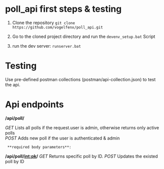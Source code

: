 # poll_api first steps & testing
1. Clone the repository 
`git clone https://github.com/vogelfenx/poll_api.git`

2. Go to the cloned project directory and run the `devenv_setup.bat` Script

3. run the dev server: `runserver.bat`

# Testing
Use pre-defined postman collections (postman/api-collection.json) to test the api.

# Api endpoints

**/api/poll/**

  *GET* Lists all polls if the request.user is admin, otherwise returns only active polls  
  *POST* Adds new poll if the user is authenticated & admin
     
     **required body parameters**: 
     
**/api/poll/<int:pk>/**
  *GET* Returns specific poll by ID.
  *POST* Updates the existed poll by ID
  
